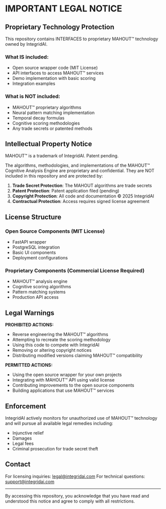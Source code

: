 # IMPORTANT LEGAL NOTICE

## Proprietary Technology Protection

This repository contains INTERFACES to proprietary MAHOUT™ technology owned by IntegridAI.

### What IS included:
- Open source wrapper code (MIT License)
- API interfaces to access MAHOUT™ services
- Demo implementation with basic scoring
- Integration examples

### What is NOT included:
- MAHOUT™ proprietary algorithms
- Neural pattern matching implementation
- Temporal decay formulas
- Cognitive scoring methodologies
- Any trade secrets or patented methods

## Intellectual Property Notice

MAHOUT™ is a trademark of IntegridAI. Patent pending.

The algorithms, methodologies, and implementations of the MAHOUT™ Cognitive Analysis Engine are proprietary and confidential. They are NOT included in this repository and are protected by:

1. **Trade Secret Protection**: The MAHOUT algorithms are trade secrets
2. **Patent Protection**: Patent application filed (pending)
3. **Copyright Protection**: All code and documentation © 2025 IntegridAI
4. **Contractual Protection**: Access requires signed license agreement

## License Structure

### Open Source Components (MIT License)
- FastAPI wrapper
- PostgreSQL integration
- Basic UI components
- Deployment configurations

### Proprietary Components (Commercial License Required)
- MAHOUT™ analysis engine
- Cognitive scoring algorithms
- Pattern matching systems
- Production API access

## Legal Warnings

**PROHIBITED ACTIONS:**
- Reverse engineering the MAHOUT™ algorithms
- Attempting to recreate the scoring methodology
- Using this code to compete with IntegridAI
- Removing or altering copyright notices
- Distributing modified versions claiming MAHOUT™ compatibility

**PERMITTED ACTIONS:**
- Using the open source wrapper for your own projects
- Integrating with MAHOUT™ API using valid license
- Contributing improvements to the open source components
- Building applications that use MAHOUT™ services

## Enforcement

IntegridAI actively monitors for unauthorized use of MAHOUT™ technology and will pursue all available legal remedies including:
- Injunctive relief
- Damages
- Legal fees
- Criminal prosecution for trade secret theft

## Contact

For licensing inquiries: legal@integridai.com
For technical questions: support@integridai.com

---

By accessing this repository, you acknowledge that you have read and understood this notice and agree to comply with all restrictions.
